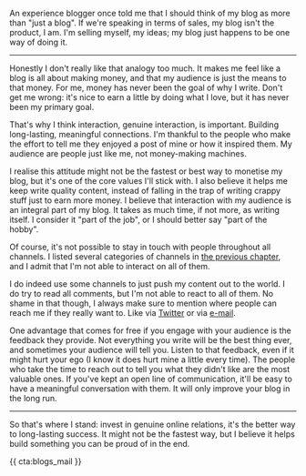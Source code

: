 An experience blogger once told me that I should think of my blog as more than "just a blog". If we're speaking in terms of sales, my blog isn't the product, I am. I'm selling myself, my ideas; my blog just happens to be one way of doing it.

---

Honestly I don't really like that analogy too much. It makes me feel like a blog is all about making money, and that my audience is just the means to that money. For me, money has never been the goal of why I write. Don't get me wrong: it's nice to earn a little by doing what I love, but it has never been my primary goal.

That's why I think interaction, genuine interaction, is important. Building long-lasting, meaningful connections. I'm thankful to the people who make the effort to tell me they enjoyed a post of mine or how it inspired them. My audience are people just like me, not money-making machines.

I realise this attitude might not be the fastest or best way to monetise my blog, but it's one of the core values I'll stick with. I also believe it helps me keep write quality content, instead of falling in the trap of writing crappy stuff just to earn more money.
I believe that interaction with my audience is an integral part of my blog. It takes as much time, if not more, as writing itself. I consider it "part of the job", or I should better say "part of the hobby".

Of course, it's not possible to stay in touch with people throughout all channels. I listed several categories of channels in [the previous chapter](*/blogs-for-devs/04-your-audience#don't-limit-yourself), and I admit that I'm not able to interact on all of them.

I do indeed use some channels to just push my content out to the world. I do try to read all comments, but I'm not able to react to all of them. No shame in that though, I always make sure to mention where people can reach me if they really want to. Like via [Twitter](*https://twitter.com/brendt_gd) or via [e-mail](mailto:brendt@stitcher.io).

One advantage that comes for free if you engage with your audience is the feedback they provide. Not everything you write will be the best thing ever, and sometimes your audience will tell you. Listen to that feedback, even if it might hurt your ego (I know it does hurt mine a little every time). The people who take the time to reach out to tell you what they didn't like are the most valuable ones. If you've kept an open line of communication, it'll be easy to have a meaningful conversation with them. It will only improve your blog in the long run.

---

So that's where I stand: invest in genuine online relations, it's the better way to long-lasting success. It might not be the fastest way, but I believe it helps build something you can be proud of in the end.

{{ cta:blogs_mail }}
